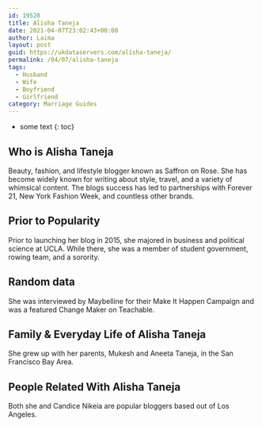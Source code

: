 ```yaml
---
id: 19520
title: Alisha Taneja
date: 2021-04-07T23:02:43+00:00
author: Laima
layout: post
guid: https://ukdataservers.com/alisha-taneja/
permalink: /04/07/alisha-taneja
tags:
  - Husband
  - Wife
  - Boyfriend
  - Girlfriend
category: Marriage Guides
---
```


* some text
{: toc}


## Who is Alisha Taneja
                  
                  
                  
Beauty, fashion, and lifestyle blogger known as Saffron on Rose. She has become widely known for writing about style, travel, and a variety of whimsical content. The blogs success has led to partnerships with Forever 21, New York Fashion Week, and countless other brands.
                  
              
            
              
            
                
                
                
## Prior to Popularity
                  
                  
                  
Prior to launching her blog in 2015, she majored in business and political science at UCLA. While there, she was a member of student government, rowing team, and a sorority.
                  
              
            
              
            
                
                
                
## Random data
                  
                  
                  
She was interviewed by Maybelline for their Make It Happen Campaign and was a featured Change Maker on Teachable.
                  
              
            
              
            
                
                
                
## Family & Everyday Life of Alisha Taneja
                  
                  
                  
She grew up with her parents, Mukesh and Aneeta Taneja, in the San Francisco Bay Area.
                  
              
            
              
            
                
                
                
## People Related With Alisha Taneja
                  
                  
                  
Both she and Candice Nikeia are popular bloggers based out of Los Angeles.
                  
              
            
              
            
                
              
            
              
              
            
            
              
            
          
          
          